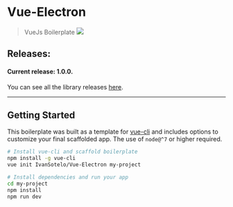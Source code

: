 # Vue-Electron

> VueJs Boilerplate
  <a target="_blank" href="https://www.paypal.me/IvanSotelo" title="Donate using PayPal"><img src="https://img.shields.io/badge/paypal-donate-brightgreen.svg" /></a>

## Releases:

#### Current release: 1.0.0.

You can see all the library releases [here](https://github.com/IvanSotelo/Vue-Electron/releases).

---

## Getting Started

This boilerplate was built as a template for [vue-cli](https://github.com/vuejs/vue-cli) and includes options to customize your final scaffolded app. The use of `node@^7` or higher required.

```bash
# Install vue-cli and scaffold boilerplate
npm install -g vue-cli
vue init IvanSotelo/Vue-Electron my-project

# Install dependencies and run your app
cd my-project
npm install
npm run dev
```
